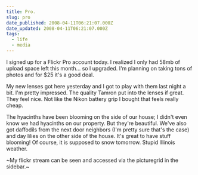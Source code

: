 ```yaml
---
title: Pro.
slug: pro
date_published: 2008-04-11T06:21:07.000Z
date_updated: 2008-04-11T06:21:07.000Z
tags:
  - life
  - media
---
```


I signed up for a Flickr Pro account today. I realized I only had 58mb of upload space left this month... so I upgraded. I'm planning on taking tons of photos and for $25 it's a good deal.

My new lenses got here yesterday and I got to play with them last night a bit. I'm pretty impressed. The quality Tamron put into the lenses if great. They feel nice. Not like the Nikon battery grip I bought that feels really cheap.

The hyacinths have been blooming on the side of our house; I didn't even know we had hyacinths on our property. But they're beautiful. We've also got daffodils from the next door neighbors (I'm pretty sure that's the case) and day lilies on the other side of the house. It's great to have stuff blooming! Of course, it is supposed to snow tomorrow. Stupid Illinois weather.

~My flickr stream can be seen and accessed via the picturegrid in the sidebar.~
